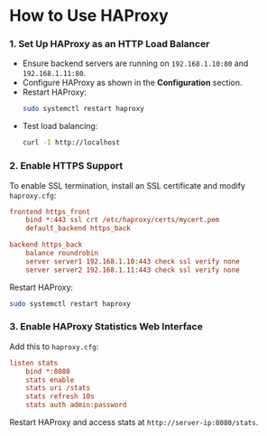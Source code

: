 # **How to Use HAProxy**

### **1. Set Up HAProxy as an HTTP Load Balancer**
- Ensure backend servers are running on `192.168.1.10:80` and `192.168.1.11:80`.
- Configure HAProxy as shown in the **Configuration** section.
- Restart HAProxy:
  ```bash
  sudo systemctl restart haproxy
  ```
- Test load balancing:
  ```bash
  curl -I http://localhost
  ```

### **2. Enable HTTPS Support**
To enable SSL termination, install an SSL certificate and modify `haproxy.cfg`:
```ini
frontend https_front
    bind *:443 ssl crt /etc/haproxy/certs/mycert.pem
    default_backend https_back

backend https_back
    balance roundrobin
    server server1 192.168.1.10:443 check ssl verify none
    server server2 192.168.1.11:443 check ssl verify none
```
Restart HAProxy:
```bash
sudo systemctl restart haproxy
```

### **3. Enable HAProxy Statistics Web Interface**
Add this to `haproxy.cfg`:
```ini
listen stats
    bind *:8080
    stats enable
    stats uri /stats
    stats refresh 10s
    stats auth admin:password
```
Restart HAProxy and access stats at `http://server-ip:8080/stats`.
